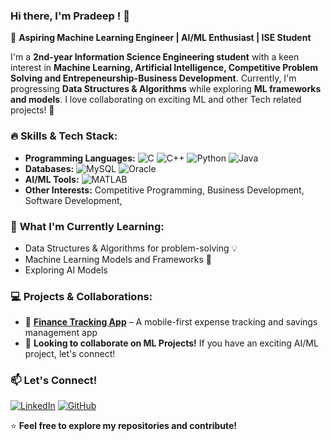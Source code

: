### Hi there, I'm Pradeep ! 👋

🚀 **Aspiring Machine Learning Engineer | AI/ML Enthusiast | ISE Student**

I'm a **2nd-year Information Science Engineering student** with a keen interest in **Machine Learning, Artificial Intelligence, Competitive Problem Solving and Entrepeneurship-Business Development**. Currently, I'm progressing **Data Structures & Algorithms** while exploring **ML frameworks and models**. I love collaborating on exciting ML and other Tech related projects! 🤝

### 🔥 **Skills & Tech Stack:**
- **Programming Languages:** ![C](https://img.shields.io/badge/-C-A8B9CC?style=flat-square&logo=c&logoColor=white) ![C++](https://img.shields.io/badge/-C++-00599C?style=flat-square&logo=c%2B%2B&logoColor=white) ![Python](https://img.shields.io/badge/-Python-3776AB?style=flat-square&logo=python&logoColor=white) ![Java](https://img.shields.io/badge/-Java-007396?style=flat-square&logo=java&logoColor=white)  
- **Databases:** ![MySQL](https://img.shields.io/badge/-MySQL-4479A1?style=flat-square&logo=mysql&logoColor=white) ![Oracle](https://img.shields.io/badge/-Oracle-F80000?style=flat-square&logo=oracle&logoColor=white)  
- **AI/ML Tools:** ![MATLAB](https://img.shields.io/badge/-MATLAB-0076A8?style=flat-square&logo=mathworks&logoColor=white)
- **Other Interests:** Competitive Programming, Business Development, Software Development, 

### 🌱 **What I'm Currently Learning:**
- Data Structures & Algorithms for problem-solving 💡
- Machine Learning Models and Frameworks 🧠
- Exploring AI Models

### 💻 **Projects & Collaborations:**
- 🚀 **[Finance Tracking App](#)** – A mobile-first expense tracking and savings management app 
- 🤝 **Looking to collaborate on ML Projects!** If you have an exciting AI/ML project, let's connect! 

### 📫 **Let's Connect!**
[![LinkedIn](https://cdn-icons-png.flaticon.com/256/174/174857.png)](https://www.linkedin.com/in/sai-pradeep-s-76374a238/) 
[![GitHub](https://cdn-icons-png.flaticon.com/256/25/25231.png)](https://github.com/saipradeeps) 

⭐ **Feel free to explore my repositories and contribute!** 
